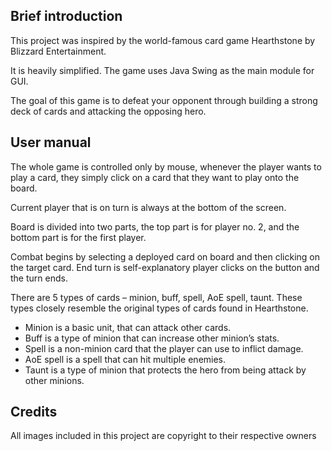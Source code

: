 ## Brief introduction

This project was inspired by the world-famous card game Hearthstone by Blizzard Entertainment.

It is heavily simplified. The game uses Java Swing as the main module for GUI.

The goal of this game is to defeat your opponent through building a strong deck of cards and attacking the opposing
hero.

## User manual

The whole game is controlled only by mouse, whenever the player wants to play a card, they simply click
on a card that they want to play onto the board.

Current player that is on turn is always at the bottom of the screen.

Board is divided into two parts, the top part is for player no. 2, and the bottom part is for the first player.

Combat begins by selecting a deployed card on board and then clicking on the target card. End turn is self-explanatory player clicks on the button and the turn ends.

There are 5 types of cards – minion, buff, spell, AoE spell, taunt.
These types closely resemble the original types of cards found in Hearthstone.
* Minion is a basic unit, that can attack other cards.
* Buff is a type of minion that can increase other minion’s stats.
* Spell is a non-minion card that the player can use to inflict damage.
* AoE spell is a spell that can hit multiple enemies.
* Taunt is a type of minion that protects the hero from being attack by other minions.

## Credits

All images included in this project are copyright to their respective owners
